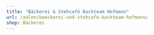 ```yaml
---
title: "Bäckerei & Stehcafé Backteam Hofmann"
url: /aalen/baeckerei-und-stehcafe-backteam-hofmann/
shop: Bäckerei
---
```


